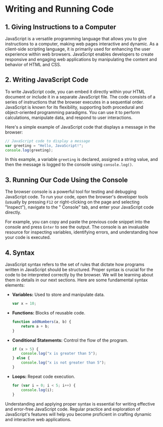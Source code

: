 # Writing and Running Code

## 1. Giving Instructions to a Computer

JavaScript is a versatile programming language that allows you to give instructions to a computer, making web pages
interactive and dynamic. As a client-side scripting language, it is primarily used for enhancing the user experience
within web browsers. JavaScript enables developers to create responsive and engaging web applications by manipulating
the content and behavior of HTML and CSS.

## 2. Writing JavaScript Code

To write JavaScript code, you can embed it directly within your HTML document or include it in a separate JavaScript
file. The code consists of a series of instructions that the browser executes in a sequential order. JavaScript is known
for its flexibility, supporting both procedural and object-oriented programming paradigms. You can use it to perform
calculations, manipulate data, and respond to user interactions.

Here's a simple example of JavaScript code that displays a message in the browser:

```javascript
// JavaScript code to display a message
var greeting = "Hello, JavaScript!";
console.log(greeting);
```

In this example, a variable `greeting` is declared, assigned a string value, and then the message is logged to the
console using `console.log()`.

## 3. Running Our Code Using the Console

The browser console is a powerful tool for testing and debugging JavaScript code. To run your code, open the browser's
developer tools (usually by pressing `F12` or right-clicking on the page and selecting "Inspect"), navigate to the "
Console" tab, and enter your JavaScript code directly.

For example, you can copy and paste the previous code snippet into the console and press `Enter` to see the output. The
console is an invaluable resource for inspecting variables, identifying errors, and understanding how your code is
executed.

## 4. Syntax

JavaScript syntax refers to the set of rules that dictate how programs written in JavaScript should be structured.
Proper syntax is crucial for the code to be interpreted correctly by the browser. We will be learning about them in
details in our next sections. Here are some fundamental syntax
elements:

- **Variables:** Used to store and manipulate data.

  ```javascript
  var x = 10;
  ```

- **Functions:** Blocks of reusable code.

  ```javascript
  function addNumbers(a, b) {
      return a + b;
  }
  ```

- **Conditional Statements:** Control the flow of the program.

  ```javascript
  if (x > 5) {
      console.log("x is greater than 5");
  } else {
      console.log("x is not greater than 5");
  }
  ```

- **Loops:** Repeat code execution.

  ```javascript
  for (var i = 0; i < 5; i++) {
      console.log(i);
  }
  ```

Understanding and applying proper syntax is essential for writing effective and error-free JavaScript code. Regular
practice and exploration of JavaScript's features will help you become proficient in crafting dynamic and interactive
web applications.